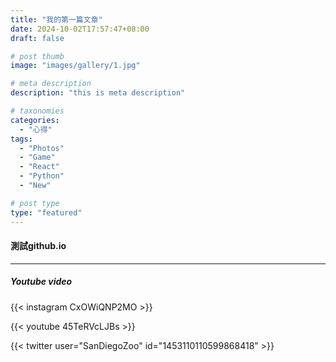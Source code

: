 ```yaml
---
title: "我的第一篇文章"
date: 2024-10-02T17:57:47+08:00
draft: false

# post thumb
image: "images/gallery/1.jpg"

# meta description
description: "this is meta description"

# taxonomies
categories:
  - "心得"
tags:
  - "Photos"
  - "Game"
  - "React"
  - "Python"
  - "New"

# post type
type: "featured"
---
```


#### 測試github.io



<hr>

##### Youtube video

{{< instagram CxOWiQNP2MO >}}

{{< youtube 45TeRVcLJBs >}}

{{< twitter user="SanDiegoZoo" id="1453110110599868418" >}}